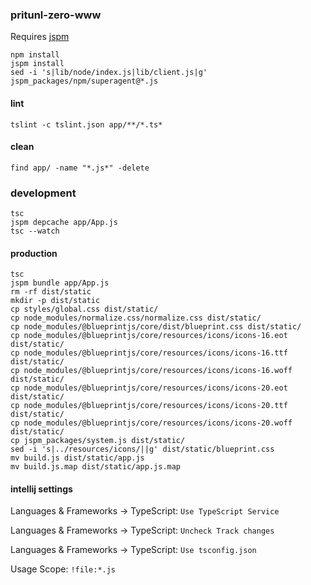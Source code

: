 ### pritunl-zero-www

Requires [jspm](https://www.npmjs.com/package/jspm)

```
npm install
jspm install
sed -i 's|lib/node/index.js|lib/client.js|g' jspm_packages/npm/superagent@*.js
```

#### lint

```
tslint -c tslint.json app/**/*.ts*
```

#### clean

```
find app/ -name "*.js*" -delete
```

### development

```
tsc
jspm depcache app/App.js
tsc --watch
```

#### production

```
tsc
jspm bundle app/App.js
rm -rf dist/static
mkdir -p dist/static
cp styles/global.css dist/static/
cp node_modules/normalize.css/normalize.css dist/static/
cp node_modules/@blueprintjs/core/dist/blueprint.css dist/static/
cp node_modules/@blueprintjs/core/resources/icons/icons-16.eot dist/static/
cp node_modules/@blueprintjs/core/resources/icons/icons-16.ttf dist/static/
cp node_modules/@blueprintjs/core/resources/icons/icons-16.woff dist/static/
cp node_modules/@blueprintjs/core/resources/icons/icons-20.eot dist/static/
cp node_modules/@blueprintjs/core/resources/icons/icons-20.ttf dist/static/
cp node_modules/@blueprintjs/core/resources/icons/icons-20.woff dist/static/
cp jspm_packages/system.js dist/static/
sed -i 's|../resources/icons/||g' dist/static/blueprint.css
mv build.js dist/static/app.js
mv build.js.map dist/static/app.js.map
```

#### intellij settings

Languages & Frameworks -> TypeScript: `Use TypeScript Service`

Languages & Frameworks -> TypeScript: `Uncheck Track changes`

Languages & Frameworks -> TypeScript: `Use tsconfig.json`

Usage Scope: `!file:*.js`
